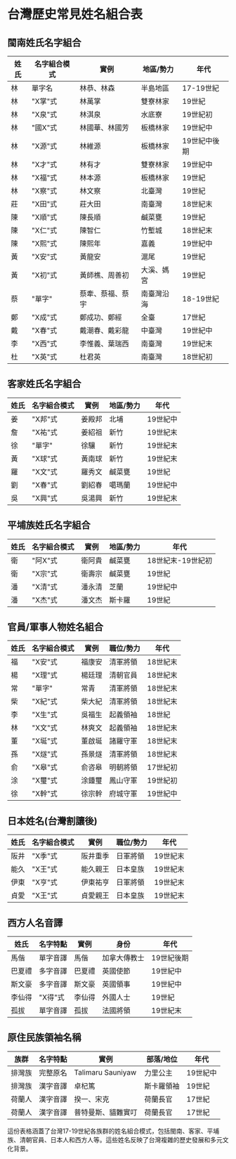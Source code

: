 # **台灣歷史常見姓名組合表**

## **閩南姓氏名字組合**

| 姓氏 | 名字組合模式 | 實例 | 地區/勢力 | 年代 |
| ----- | ----- | ----- | ----- | ----- |
| 林 | 單字名 | 林恭、林森 | 半島地區 | 17-19世紀 |
| 林 | "X掌"式 | 林萬掌 | 雙寮林家 | 19世紀 |
| 林 | "X泉"式 | 林淇泉 | 水底寮 | 19世紀初 |
| 林 | "國X"式 | 林國華、林國芳 | 板橋林家 | 19世紀中 |
| 林 | "X源"式 | 林維源 | 板橋林家 | 19世紀中後期 |
| 林 | "X才"式 | 林有才 | 雙寮林家 | 19世紀中 |
| 林 | "X福"式 | 林本源 | 板橋林家 | 19世紀 |
| 林 | "X察"式 | 林文察 | 北臺灣 | 19世紀 |
| 莊 | "X田"式 | 莊大田 | 南臺灣 | 18世紀末 |
| 陳 | "X順"式 | 陳長順 | 鹹菜甕 | 19世紀 |
| 陳 | "X仁"式 | 陳智仁 | 竹塹城 | 18世紀末 |
| 陳 | "X熙"式 | 陳熙年 | 嘉義 | 19世紀中 |
| 黃 | "X安"式 | 黃龍安 | 滬尾 | 19世紀 |
| 黃 | "X初"式 | 黃師樵、周善初 | 大溪、媽宮 | 19世紀 |
| 蔡 | "單字" | 蔡牽、蔡福、蔡宇 | 南臺灣沿海 | 18-19世紀 |
| 鄭 | "X成"式 | 鄭成功、鄭經 | 全臺 | 17世紀 |
| 戴 | "X春"式 | 戴潮春、戴彩龍 | 中臺灣 | 19世紀中 |
| 李 | "X西"式 | 李惟義、葉瑞西 | 南臺灣 | 19世紀末 |
| 杜 | "X英"式 | 杜君英 | 南臺灣 | 18世紀初 |

## **客家姓氏名字組合**

| 姓氏 | 名字組合模式 | 實例 | 地區/勢力 | 年代 |
| ----- | ----- | ----- | ----- | ----- |
| 姜 | "X邦"式 | 姜殿邦 | 北埔 | 19世紀中 |
| 詹 | "X祐"式 | 姜紹祖 | 新竹 | 19世紀末 |
| 徐 | "單字" | 徐驤 | 新竹 | 19世紀末 |
| 黃 | "X球"式 | 黃南球 | 新竹 | 19世紀末 |
| 羅 | "X文"式 | 羅秀文 | 鹹菜甕 | 19世紀 |
| 劉 | "X春"式 | 劉紹春 | 噶瑪蘭 | 19世紀中 |
| 吳 | "X興"式 | 吳湯興 | 新竹 | 19世紀末 |

## **平埔族姓氏名字組合**

| 姓氏 | 名字組合模式 | 實例 | 地區/勢力 | 年代 |
| ----- | ----- | ----- | ----- | ----- |
| 衛 | "阿X"式 | 衛阿貴 | 鹹菜甕 | 18世紀末-19世紀初 |
| 衛 | "X宗"式 | 衛壽宗 | 鹹菜甕 | 19世紀 |
| 潘 | "X清"式 | 潘永清 | 芝蘭 | 19世紀中 |
| 潘 | "X杰"式 | 潘文杰 | 斯卡羅 | 19世紀 |

## **官員/軍事人物姓名組合**

| 姓氏 | 名字組合模式 | 實例 | 職位/勢力 | 年代 |
| ----- | ----- | ----- | ----- | ----- |
| 福 | "X安"式 | 福康安 | 清軍將領 | 18世紀末 |
| 楊 | "X理"式 | 楊廷理 | 清朝官員 | 18世紀末 |
| 常 | "單字" | 常青 | 清軍將領 | 18世紀末 |
| 柴 | "X紀"式 | 柴大紀 | 清軍將領 | 18世紀末 |
| 李 | "X生"式 | 吳福生 | 起義領袖 | 18世紀 |
| 林 | "X文"式 | 林爽文 | 起義領袖 | 18世紀末 |
| 董 | "X埏"式 | 董啟埏 | 諸羅守軍 | 18世紀末 |
| 孫 | "X燧"式 | 孫景燧 | 清軍將領 | 18世紀末 |
| 俞 | "X皋"式 | 俞咨皋 | 明朝將領 | 17世紀初 |
| 涂 | "X璽"式 | 涂鍾璽 | 鳳山守軍 | 19世紀初 |
| 徐 | "X幹"式 | 徐宗幹 | 府城守軍 | 19世紀中 |

## **日本姓名(台灣割讓後)**

| 姓氏 | 名字組合模式 | 實例 | 職位/勢力 | 年代 |
| ----- | ----- | ----- | ----- | ----- |
| 阪井 | "X季"式 | 阪井重季 | 日軍將領 | 19世紀末 |
| 能久 | "X王"式 | 能久親王 | 日本皇族 | 19世紀末 |
| 伊東 | "X亨"式 | 伊東祐亨 | 日軍將領 | 19世紀末 |
| 貞愛 | "X王"式 | 貞愛親王 | 日本皇族 | 19世紀末 |

## **西方人名音譯**

| 姓氏 | 名字特點 | 實例 | 身份 | 年代 |
| ----- | ----- | ----- | ----- | ----- |
| 馬偕 | 單字音譯 | 馬偕 | 加拿大傳教士 | 19世紀後期 |
| 巴夏禮 | 多字音譯 | 巴夏禮 | 英國使節 | 19世紀中 |
| 斯文豪 | 多字音譯 | 斯文豪 | 英國領事 | 19世紀中 |
| 李仙得 | "X得"式 | 李仙得 | 外國人士 | 19世紀 |
| 孤拔 | 單字音譯 | 孤拔 | 法國將領 | 19世紀末 |

## **原住民族領袖名稱**

| 族群 | 名字特點 | 實例 | 部落/地位 | 年代 |
| ----- | ----- | ----- | ----- | ----- |
| 排灣族 | 完整原名 | Talimaru Sauniyaw | 力里公主 | 19世紀中 |
| 排灣族 | 漢字音譯 | 卓杞篤 | 斯卡羅領袖 | 19世紀 |
| 荷蘭人 | 漢字音譯 | 揆一、宋克 | 荷蘭長官 | 17世紀 |
| 荷蘭人 | 漢字音譯 | 普特曼斯、貓難實叮 | 荷蘭長官 | 17世紀 |

這份表格涵蓋了台灣17-19世紀各族群的姓名組合模式，包括閩南、客家、平埔族、清朝官員、日本人和西方人等。這些姓名反映了台灣複雜的歷史發展和多元文化背景。

